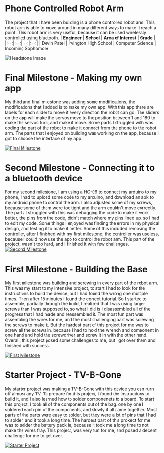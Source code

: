 ﻿# Phone Controlled Robot Arm
The project that I have been building is a phone controlled robot arm. This robot arm is able to move around in many different ways to make it reach a point. This robot arm is very useful, because it can be used wirelessly controlled using bluetooth.
| **Engineer** | **School** | **Area of Interest** | **Grade** |
|:--:|:--:|:--:|:--:|
| Devin Patel | Irvington High School | Computer Science | Incoming Sophomore

![Headstone Image](https://lh3.googleusercontent.com/pw/AM-JKLXHy7l92EenVF6TmY1S3o1XdQ5sxtAAb690L4F2ukvAbNMUkFQtrjVnKmvbgkX0qLdNRzwl2lzuqvXLLqjDpKZNYMZz9lvvr57GtRPHdTAgDmcpdet6MKMgA4EgKO_ABQRLI3q15VAyjKvYSkJ34830=s1578-no?authuser=0)
  
# Final Milestone - Making my own app
My third and final milestone was adding some modifications, the modifications that I added is to make my own app. With this app there are labels for each slider to move it every direction the robot can go. The sliders on the app will make the servos move to the position between 1 and 180 to make the servos turn, and make it move. Some parts I struggled with was coding the part of the robot to make it connect from the phone to the robot arm. The parts that I enjoyed on building was working on the app, because I got to choose the interface of my app.

[![Final Milestone](https://res.cloudinary.com/marcomontalbano/image/upload/v1612573869/video_to_markdown/images/youtube--F7M7imOVGug-c05b58ac6eb4c4700831b2b3070cd403.jpg )](https://www.youtube.com/watch?v=F7M7imOVGug&feature=emb_logo "Final Milestone")

# Second Milestone - Connecting it to a bluetooth device
For my second milestone, I am using a HC-06 to connect my arduino to my phone, I had to upload some code to my arduino, and download an apk to my android phone to control the arm. I also adjusted some of my screws, because some of them were too tight and the arm couldn't move correctly. The parts I struggled with this was debugging the code to make it work better, the pins from the code, didn't match where my pins lined up, so I had to edit my code. Some things I enjoyed was finding the errors in my physical design, and testing it to make it better. Some of this included removing the controller, after I finished with my first milestone, the controller was useless, because I could now use the app to control the robot arm. This part of the project, wasn't too hard, and I finished it with few challenges.
[![Second Milestone](https://img.youtube.com/vi/GEMIrw_fOAE/maxresdefault.jpg)](https://www.youtube.com/watch?v=GEMIrw_fOAE "Second Milestone")

# First Milestone - Building the Base 
My first milestone was building and screwing in every part of the robot arm. This was my start to my intensive project, to start I had to look for the instructions to build the device, but I had found the wrong one multiple times. Then after 15 minutes I found the correct tutorial. So I started to assemble, partially through the build, I realized that I was using larger screws than I was supposed to, so what I did is I disassembled all of the progress that I had made and reassembled it. The most fun part was assembling the wires for me, and the most challenging part was screwing the screws to make it. But the hardest part of this project for me was to screw all the screws in, because I had to hold the wrench and component in one hand and hold the screwdriver and screw it in with the other hand. Overall, this project posed some challenges to me, but I got over them and finished with success.

[![First Milestone](https://i3.ytimg.com/vi/zhDsSFFK8V4/maxresdefault.jpg)](https://www.youtube.com/watch?v=zhDsSFFK8V4 "First Milestone")

# Starter Project - TV-B-Gone
My starter project was making a TV-B-Gone with this device you can rurn off almost any TV. To prepare for this project, I found the instructions to build it, and I also learned how to solder componenets to a board. To start this project, I took all of the components out of the bag. one by one I soldered each pin of the components, and slowly it all came together. Most parts of the parts were easy to solder, but they were a lot of pins that I had to solder, and it took a long time. The hardest part of this prokect for me was to solder the battery pack in, because it took me a long time to not make the wires fray. This project, was very fun for me, and posed a decent challenge for me to get over. 

 [![Starter Project](https://i3.ytimg.com/vi/kWjVllD65a4/maxresdefault.jpg)](https://www.youtube.com/watch?v=kWjVllD65a4 "Starter Project")
